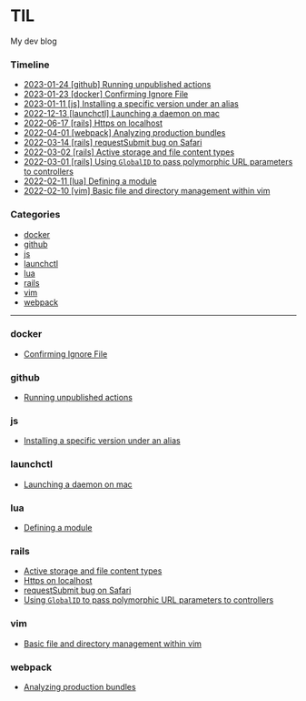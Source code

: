# TIL

My dev blog

### Timeline

- [2023-01-24 [github] Running unpublished actions](github/running_unpublished_actions.md)
- [2023-01-23 [docker] Confirming Ignore File](docker/confirming_ignore_file.md)
- [2023-01-11 [js] Installing a specific version under an alias](js/installing_a_specific_version_under_an_alias.md)
- [2022-12-13 [launchctl] Launching a daemon on mac](launchctl/launching_a_daemon_on_mac.md)
- [2022-06-17 [rails] Https on localhost](rails/https_on_localhost.md)
- [2022-04-01 [webpack] Analyzing production bundles](webpack/analyzing_production_bundles.md)
- [2022-03-14 [rails] requestSubmit bug on Safari](rails/request_submit_bug_on_safari.md)
- [2022-03-02 [rails] Active storage and file content types](rails/active_storage_and_content_types.md)
- [2022-03-01 [rails] Using `GlobalID` to pass polymorphic URL parameters to controllers](rails/using_global_id_to_pass_polymorphic_url_parameters_to_controllers.md)
- [2022-02-11 [lua] Defining a module](lua/defining_a_module.md)
- [2022-02-10 [vim] Basic file and directory management within vim](vim/basic_file_and_directory_management_within_vim.md)

### Categories

* [docker](#docker)
* [github](#github)
* [js](#js)
* [launchctl](#launchctl)
* [lua](#lua)
* [rails](#rails)
* [vim](#vim)
* [webpack](#webpack)

---

### docker

- [Confirming Ignore File](docker/confirming_ignore_file.md)


### github

- [Running unpublished actions](github/running_unpublished_actions.md)


### js

- [Installing a specific version under an alias](js/installing_a_specific_version_under_an_alias.md)


### launchctl

- [Launching a daemon on mac](launchctl/launching_a_daemon_on_mac.md)


### lua

- [Defining a module](lua/defining_a_module.md)


### rails

- [Active storage and file content types](rails/active_storage_and_content_types.md)
- [Https on localhost](rails/https_on_localhost.md)
- [requestSubmit bug on Safari](rails/request_submit_bug_on_safari.md)
- [Using `GlobalID` to pass polymorphic URL parameters to controllers](rails/using_global_id_to_pass_polymorphic_url_parameters_to_controllers.md)


### vim

- [Basic file and directory management within vim](vim/basic_file_and_directory_management_within_vim.md)


### webpack

- [Analyzing production bundles](webpack/analyzing_production_bundles.md)

